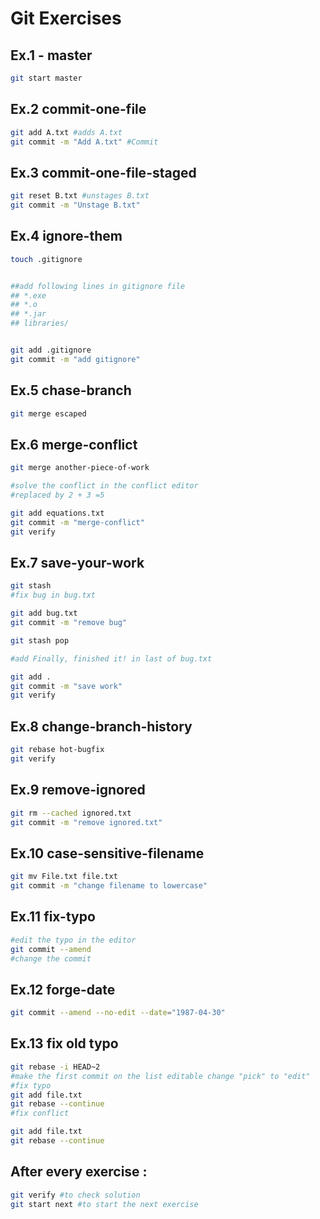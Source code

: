 # Git Exercises

## Ex.1 - master

```bash
git start master
```

## Ex.2 commit-one-file

```bash
git add A.txt #adds A.txt
git commit -m "Add A.txt" #Commit
```

## Ex.3 commit-one-file-staged

```bash
git reset B.txt #unstages B.txt
git commit -m "Unstage B.txt"
```

## Ex.4 ignore-them

```bash
touch .gitignore


##add following lines in gitignore file
## *.exe
## *.o
## *.jar
## libraries/


git add .gitignore
git commit -m "add gitignore"
```

## Ex.5 chase-branch

```bash
git merge escaped
```

## Ex.6 merge-conflict

```bash
git merge another-piece-of-work

#solve the conflict in the conflict editor
#replaced by 2 + 3 =5

git add equations.txt
git commit -m "merge-conflict"
git verify
```

## Ex.7 save-your-work

```bash
git stash
#fix bug in bug.txt

git add bug.txt
git commit -m "remove bug"

git stash pop

#add Finally, finished it! in last of bug.txt

git add .
git commit -m "save work"
git verify
```

## Ex.8 change-branch-history

```bash
git rebase hot-bugfix
git verify
```

## Ex.9 remove-ignored

```bash
git rm --cached ignored.txt
git commit -m "remove ignored.txt"
```

## Ex.10 case-sensitive-filename

```bash
git mv File.txt file.txt
git commit -m "change filename to lowercase"
```

## Ex.11 fix-typo

```bash
#edit the typo in the editor
git commit --amend
#change the commit
```

## Ex.12 forge-date

```bash
git commit --amend --no-edit --date="1987-04-30"
```

## Ex.13 fix old typo

```bash
git rebase -i HEAD~2
#make the first commit on the list editable change "pick" to "edit"
#fix typo
git add file.txt
git rebase --continue
#fix conflict

git add file.txt
git rebase --continue
```
## After every exercise :
```bash
git verify #to check solution
git start next #to start the next exercise
```